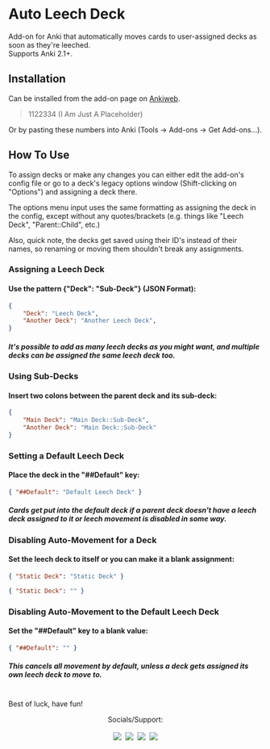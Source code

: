 # Auto Leech Deck
Add-on for Anki that automatically moves cards to user-assigned decks as soon as they're leeched.  
Supports Anki 2.1+.  

## Installation
Can be installed from the add-on page on [Ankiweb](https://ankiweb.net).  

> 1122334 (I Am Just A Placeholder)

Or by pasting these numbers into Anki (Tools -> Add-ons -> Get Add-ons...).

## How To Use

To assign decks or make any changes you can either edit the add-on's config file or go to a deck's legacy options window (Shift-clicking on "Options") and assigning a deck there.  

The options menu input uses the same formatting as assigning the deck in the config, except without any quotes/brackets (e.g. things like "Leech Deck", "Parent::Child", etc.)

Also, quick note, the decks get saved using their ID's instead of their names, so renaming or moving them shouldn't break any assignments.

### Assigning a Leech Deck
#### Use the pattern {"Deck": "Sub-Deck"} (JSON Format):
```json
{
    "Deck": "Leech Deck",
    "Another Deck": "Another Leech Deck",
}
```
##### It's possible to add as many leech decks as you might want, and multiple decks can be assigned  the same leech deck too.

### Using Sub-Decks
#### Insert two colons between the parent deck and its sub-deck:
```json
{
    "Main Deck": "Main Deck::Sub-Deck",
    "Another Deck": "Main Deck::Sub-Deck"
}
```

### Setting a Default Leech Deck
#### Place the deck in the "##Default" key:
```json
{ "##Default": "Default Leech Deck" }
```
##### Cards get put into the default deck if a parent deck doesn't have a leech deck assigned to it or leech movement is disabled in some way.

### Disabling Auto-Movement for a Deck
#### Set the leech deck to itself or you can make it a blank assignment:
```json
{ "Static Deck": "Static Deck" }
```
```json
{ "Static Deck": "" }
```

### Disabling Auto-Movement to the Default Leech Deck
#### Set the "##Default" key to a blank value:
```json
{ "##Default": "" }
```
##### This cancels all movement by default, unless a deck gets assigned its own leech deck to move to. <br><br>

Best of luck, have fun!

<center>Socials/Support:</center><br>

<center><a href="https://github.com/iamjustkoi/AutoLeechDeck"><img src="../../addons21/auto_leech_deck/raw/GitHub-Mark-Light.png"></a>&nbsp;&nbsp;<a href="https://twitter.com/iamjustkoi"><img src="../../addons21/auto_leech_deck/raw/twitter-social.png"></a>&nbsp;&nbsp;<a href="https://ko-fi.com/iamjustkoi"><img src="../../addons21/auto_leech_deck/raw/kofilogo_blue.png"></a>&nbsp;&nbsp;<a href="https://www.patreon.com/iamjustkoi"><img src="../../addons21/auto_leech_deck/raw/patreon.png"></a></center>